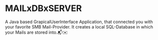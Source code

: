 # MAILxDBxSERVER
A Java based GrapicalUserInterface Application, that connected you with your favorite SMB Mail-Provider. It creates a local SQL-Database in which your Mails are stored into.📬✉️
